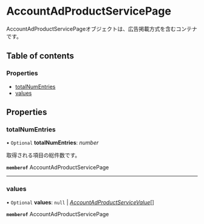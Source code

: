 # AccountAdProductServicePage


<div lang=\"ja\">AccountAdProductServicePageオブジェクトは、広告掲載方式を含むコンテナです。</div> 

## Table of contents

### Properties

- [totalNumEntries](accountadproductservicepage.md#totalnumentries)
- [values](accountadproductservicepage.md#values)

## Properties

### totalNumEntries

• `Optional` **totalNumEntries**: *number*

<div lang=\"ja\">取得される項目の総件数です。</div> 

**`memberof`** AccountAdProductServicePage

___

### values

• `Optional` **values**: ``null`` \| [*AccountAdProductServiceValue*](accountadproductservicevalue.md)[]

**`memberof`** AccountAdProductServicePage

